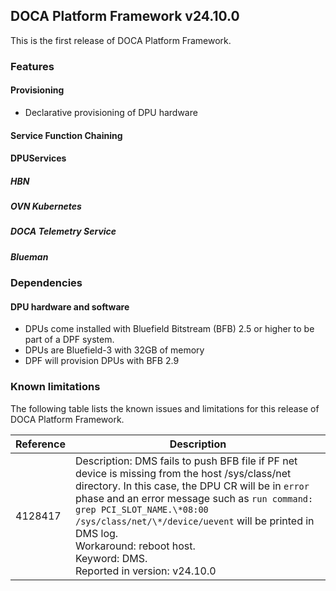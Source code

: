 ## DOCA Platform Framework v24.10.0

This is the first release of DOCA Platform Framework.

### Features
#### Provisioning
- Declarative provisioning of DPU hardware
#### Service Function Chaining
#### DPUServices
##### HBN
##### OVN Kubernetes
##### DOCA Telemetry Service
##### Blueman


### Dependencies
#### DPU hardware and software
- DPUs come installed with Bluefield Bitstream (BFB) 2.5 or higher to be part of a DPF system.
- DPUs are Bluefield-3 with 32GB of memory
- DPF will provision DPUs with BFB 2.9

### Known limitations
The following table lists the known issues and limitations for this release of DOCA Platform Framework.

|Reference|Description|
|---------|-----------|
|4128417|Description: DMS fails to push BFB file if PF net device is missing from the host /sys/class/net directory. In this case, the DPU CR will be in `error` phase and an error message such as `run command: grep PCI_SLOT_NAME.\*08:00 /sys/class/net/\*/device/uevent` will be printed in DMS log.  <br> Workaround: reboot host. <br> Keyword: DMS. <br> Reported in version: v24.10.0 |
